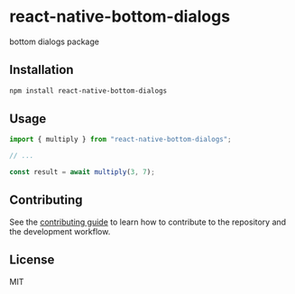 # react-native-bottom-dialogs

bottom dialogs package

## Installation

```sh
npm install react-native-bottom-dialogs
```

## Usage

```js
import { multiply } from "react-native-bottom-dialogs";

// ...

const result = await multiply(3, 7);
```

## Contributing

See the [contributing guide](CONTRIBUTING.md) to learn how to contribute to the repository and the development workflow.

## License

MIT
